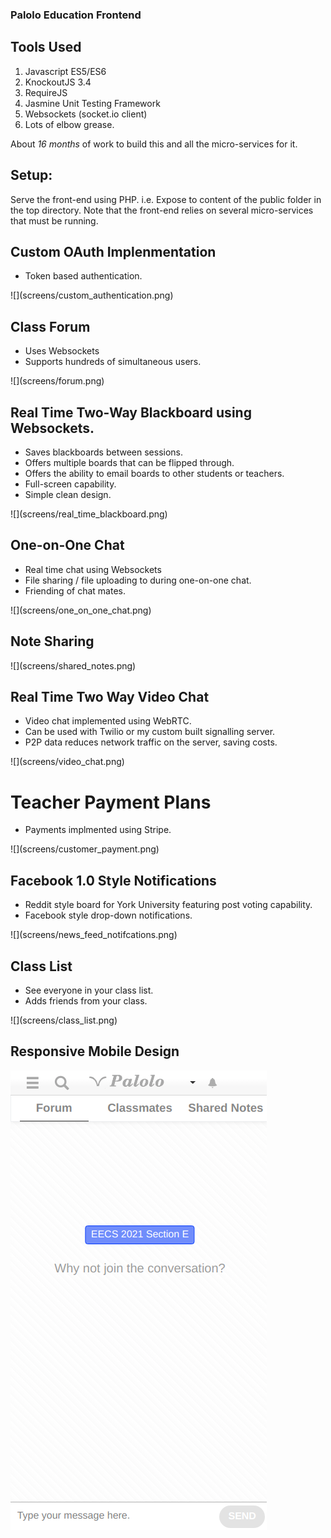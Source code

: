 ### Palolo Education Frontend

## Tools Used
1. Javascript ES5/ES6
2. KnockoutJS 3.4
3. RequireJS
4. Jasmine Unit Testing Framework
5. Websockets (socket.io client)
6. Lots of elbow grease.

About *16 months* of work to build this and all the micro-services for it.

## Setup:
Serve the front-end using PHP. i.e. Expose to content of the
public folder in the top directory. Note that the front-end
relies on several micro-services that must be running.

## Custom OAuth Implenmentation
- Token based authentication.
<space>
![](screens/custom_authentication.png)

## Class Forum
- Uses Websockets
- Supports hundreds of simultaneous users.
<space>
![](screens/forum.png)

## Real Time Two-Way Blackboard using Websockets.
- Saves blackboards between sessions.
- Offers multiple boards that can be flipped through.
- Offers the ability to email boards to other students or teachers.
- Full-screen capability.
- Simple clean design.
<space>
![](screens/real_time_blackboard.png)

## One-on-One Chat
- Real time chat using Websockets
- File sharing / file uploading to during one-on-one chat.
- Friending of chat mates.
<space>
![](screens/one_on_one_chat.png)

## Note Sharing
<space>
![](screens/shared_notes.png)

## Real Time Two Way Video Chat
- Video chat implemented using WebRTC.
- Can be used with Twilio or my custom built signalling server.
- P2P data reduces network traffic on the server, saving costs.
<space>
![](screens/video_chat.png)

# Teacher Payment Plans
- Payments implmented using Stripe.
<space>
![](screens/customer_payment.png)

## Facebook 1.0 Style Notifications
- Reddit style board for York University featuring post voting capability.
- Facebook style drop-down notifications.
<space>
![](screens/news_feed_notifcations.png)

## Class List
- See everyone in your class list.
- Adds friends from your class.
<space>
![](screens/class_list.png)

## Responsive Mobile Design
![](screens/responsive_design_mobile_mode.png)

